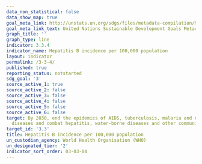 ```yaml
---
data_non_statistical: false
data_show_map: true
goal_meta_link: http://unstats.un.org/sdgs/files/metadata-compilation/Metadata-Goal-3.pdf
goal_meta_link_text: United Nations Sustainable Development Goals Metadata (pdf 865kB)
graph_title: ''
graph_type: line
indicator: 3.3.4
indicator_name: Hepatitis B incidence per 100,000 population
layout: indicator
permalink: /3-3-4/
published: true
reporting_status: notstarted
sdg_goal: '3'
source_active_1: true
source_active_2: false
source_active_3: false
source_active_4: false
source_active_5: false
source_active_6: false
target: By 2030, end the epidemics of AIDS, tuberculosis, malaria and neglected tropical
  diseases and combat hepatitis, water-borne diseases and other communicable diseases
target_id: '3.3'
title: Hepatitis B incidence per 100,000 population
un_custodian_agency: World Health Organisation (WHO)
un_designated_tier: '2'
indicator_sort_order: 03-03-04
---
```

